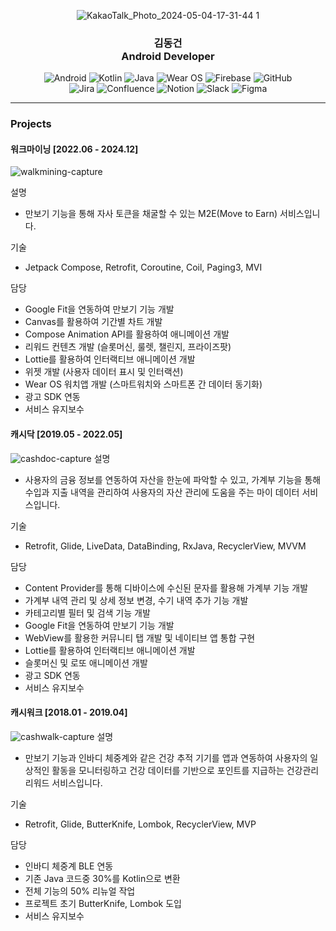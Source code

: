 <div align="center">
  
  ![KakaoTalk_Photo_2024-05-04-17-31-44 1](https://github.com/user-attachments/assets/c49b8c3c-129d-4755-a943-f3237e274321)

  <h3 align="center">김동건<br>Android Developer</h3>
  <p align="center">
    <div>
      <img src="https://img.shields.io/badge/Android-3DDC84?style=for-the-badge&logo=android&logoColor=white" alt="Android" />
      <img src="https://img.shields.io/badge/kotlin-%237F52FF.svg?style=for-the-badge&logo=kotlin&logoColor=white" alt="Kotlin" />
      <img src="https://img.shields.io/badge/java-%23ED8B00.svg?style=for-the-badge&logo=openjdk&logoColor=white" alt="Java" />
      <img src="https://img.shields.io/badge/-Wear%20OS-4285F4?style=for-the-badge&logo=wear-os&logoColor=white" alt="Wear OS" />
      <img src="https://img.shields.io/badge/firebase-a08021?style=for-the-badge&logo=firebase&logoColor=ffcd34" alt="Firebase" />
      <img src="https://img.shields.io/badge/github-%23121011.svg?style=for-the-badge&logo=github&logoColor=white" alt="GitHub" />
    </div>
    <div>
      <img src="https://img.shields.io/badge/jira-%230A0FFF.svg?style=for-the-badge&logo=jira&logoColor=white" alt="Jira" />
      <img src="https://img.shields.io/badge/confluence-%23172BF4.svg?style=for-the-badge&logo=confluence&logoColor=white" alt="Confluence" />
      <img src="https://img.shields.io/badge/Notion-%23000000.svg?style=for-the-badge&logo=notion&logoColor=white" alt="Notion" />
      <img src="https://img.shields.io/badge/Slack-4A154B?style=for-the-badge&logo=slack&logoColor=white" alt="Slack" />
      <img src="https://img.shields.io/badge/figma-%23F24E1E.svg?style=for-the-badge&logo=figma&logoColor=white" alt="Figma" />
    </div>
  </p>
</div>

---

### Projects

#### 워크마이닝 [2022.06 - 2024.12]
![walkmining-capture](https://github.com/user-attachments/assets/7fca6265-50d6-484a-9660-ae93cd79be7d)

설명
- 만보기 기능을 통해 자사 토큰을 채굴할 수 있는 M2E(Move to Earn) 서비스입니다.

기술
- Jetpack Compose, Retrofit, Coroutine, Coil, Paging3, MVI

담당
- Google Fit을 연동하여 만보기 기능 개발
- Canvas를 활용하여 기간별 차트 개발
- Compose Animation API를 활용하여 애니메이션 개발
- 리워드 컨텐츠 개발 (슬롯머신, 룰렛, 챌린지, 프라이즈팟)
- Lottie를 활용하여 인터랙티브 애니메이션 개발
- 위젯 개발 (사용자 데이터 표시 및 인터랙션)
- Wear OS 워치앱 개발 (스마트워치와 스마트폰 간 데이터 동기화)
- 광고 SDK 연동
- 서비스 유지보수

#### 캐시닥 [2019.05 - 2022.05]
![cashdoc-capture](https://github.com/user-attachments/assets/77932d7c-c306-4282-8a61-dcaa353c85fe)
설명
- 사용자의 금융 정보를 연동하여 자산을 한눈에 파악할 수 있고, 가계부 기능을 통해 수입과 지출 내역을 관리하여 사용자의 자산 관리에 도움을 주는 마이 데이터 서비스입니다.

기술
- Retrofit, Glide, LiveData, DataBinding, RxJava, RecyclerView, MVVM

담당
- Content Provider를 통해 디바이스에 수신된 문자를 활용해 가계부 기능 개발
- 가계부 내역 관리 및 상세 정보 변경, 수기 내역 추가 기능 개발
- 카테고리별 필터 및 검색 기능 개발
- Google Fit을 연동하여 만보기 기능 개발
- WebView를 활용한 커뮤니티 탭 개발 및 네이티브 앱 통합 구현
- Lottie를 활용하여 인터랙티브 애니메이션 개발
- 슬롯머신 및 로또 애니메이션 개발
- 광고 SDK 연동
- 서비스 유지보수

#### 캐시워크 [2018.01 - 2019.04]
![cashwalk-capture](https://github.com/user-attachments/assets/b83d30a1-40a9-4696-b5a5-b98a5ca78d70)
설명
- 만보기 기능과 인바디 체중계와 같은 건강 추적 기기를 앱과 연동하여 사용자의 일상적인 활동을 모니터링하고 건강 데이터를 기반으로 포인트를 지급하는 건강관리 리워드 서비스입니다.

기술
- Retrofit, Glide, ButterKnife, Lombok, RecyclerView, MVP

담당
- 인바디 체중계 BLE 연동
- 기존 Java 코드중 30%를 Kotlin으로 변환
- 전체 기능의 50% 리뉴얼 작업
- 프로젝트 초기 ButterKnife, Lombok 도입
- 서비스 유지보수
